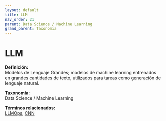 ```yaml
---
layout: default
title: LLM
nav_order: 21
parent: Data Science / Machine Learning
grand_parent: Taxonomía
---
```


# LLM

**Definición:**  
Modelos de Lenguaje Grandes; modelos de machine learning entrenados en grandes cantidades de texto, utilizados para tareas como generación de lenguaje natural.

**Taxonomía:**  
Data Science / Machine Learning

**Términos relacionados:**  
[LLMOps](https://maleniski.github.io/diccionario-angl-tec-mx/docs/taxonomia/data-science-/-machine-learning/llmops.html), [CNN](https://maleniski.github.io/diccionario-angl-tec-mx/docs/taxonomia/data-science-/-machine-learning/cnn.html)

